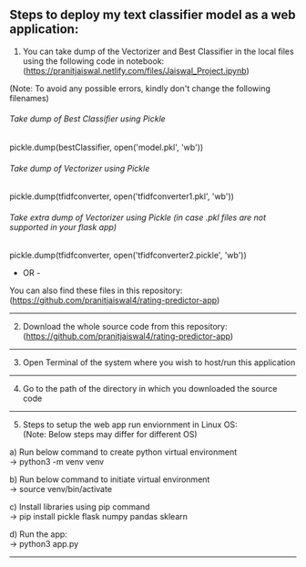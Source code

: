 ## Steps to deploy my text classifier model as a web application:   
    
1. You can take dump of the Vectorizer and Best Classifier in the local files using the following code in notebook:   
(https://pranitjaiswal.netlify.com/files/Jaiswal_Project.ipynb)   
   
(Note: To avoid any possible errors, kindly don't change the following filenames)   
   
###### Take dump of Best Classifier using Pickle   
pickle.dump(bestClassifier, open('model.pkl', 'wb'))   
   
###### Take dump of Vectorizer using Pickle   
pickle.dump(tfidfconverter, open('tfidfconverter1.pkl', 'wb'))   
   
###### Take extra dump of Vectorizer using Pickle (in case .pkl files are not supported in your flask app)   
pickle.dump(tfidfconverter, open('tfidfconverter2.pickle', 'wb'))   
   
- OR -   
   
You can also find these files in this repository:   
(https://github.com/pranitjaiswal4/rating-predictor-app)   
   
---------------------------------------------------------------------------------------------------------------------------------
   
2. Download the whole source code from this repository:   
(https://github.com/pranitjaiswal4/rating-predictor-app)   
   
---------------------------------------------------------------------------------------------------------------------------------
   
3. Open Terminal of the system where you wish to host/run this application   
   
---------------------------------------------------------------------------------------------------------------------------------

4. Go to the path of the directory in which you downloaded the source code   

---------------------------------------------------------------------------------------------------------------------------------
   
5. Steps to setup the web app run enviornment in Linux OS:   
(Note: Below steps may differ for different OS)   
   
a) Run below command to create python virtual environment   
-> python3 -m venv venv   
   
b) Run below command to initiate virtual environment   
-> source venv/bin/activate   
   
c) Install libraries using pip command   
-> pip install pickle flask numpy pandas sklearn   
   
d) Run the app:   
-> python3 app.py   
   
---------------------------------------------------------------------------------------------------------------------------------
